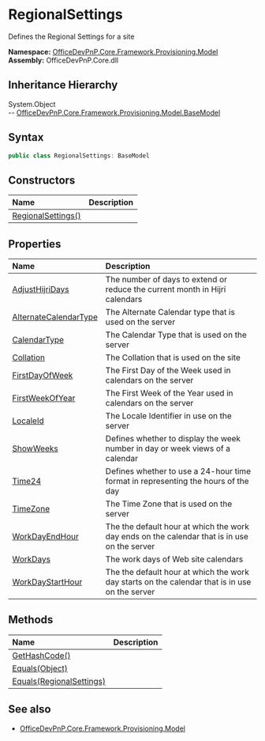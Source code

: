 # RegionalSettings
Defines the Regional Settings for a site  

**Namespace:** [OfficeDevPnP.Core.Framework.Provisioning.Model](OfficeDevPnP.Core.Framework.Provisioning.Model.md)  
**Assembly:** OfficeDevPnP.Core.dll  
## Inheritance Hierarchy
System.Object  
-- [OfficeDevPnP.Core.Framework.Provisioning.Model.BaseModel](OfficeDevPnP.Core.Framework.Provisioning.Model.BaseModel.md)
## Syntax
```C#
public class RegionalSettings: BaseModel
```
## Constructors
|**Name**|**Description**|
|:-----|:-----|
| [RegionalSettings()](OfficeDevPnP.Core.Framework.Provisioning.Model.RegionalSettings.Constructor1details.md) | 
## Properties
|**Name**|**Description**|
|:-----|:-----|
| [AdjustHijriDays](OfficeDevPnP.Core.Framework.Provisioning.Model.RegionalSettings.AdjustHijriDays.md) | The number of days to extend or reduce the current month in Hijri calendars
| [AlternateCalendarType](OfficeDevPnP.Core.Framework.Provisioning.Model.RegionalSettings.AlternateCalendarType.md) | The Alternate Calendar type that is used on the server
| [CalendarType](OfficeDevPnP.Core.Framework.Provisioning.Model.RegionalSettings.CalendarType.md) | The Calendar Type that is used on the server
| [Collation](OfficeDevPnP.Core.Framework.Provisioning.Model.RegionalSettings.Collation.md) | The Collation that is used on the site
| [FirstDayOfWeek](OfficeDevPnP.Core.Framework.Provisioning.Model.RegionalSettings.FirstDayOfWeek.md) | The First Day of the Week used in calendars on the server
| [FirstWeekOfYear](OfficeDevPnP.Core.Framework.Provisioning.Model.RegionalSettings.FirstWeekOfYear.md) | The First Week of the Year used in calendars on the server
| [LocaleId](OfficeDevPnP.Core.Framework.Provisioning.Model.RegionalSettings.LocaleId.md) | The Locale Identifier in use on the server
| [ShowWeeks](OfficeDevPnP.Core.Framework.Provisioning.Model.RegionalSettings.ShowWeeks.md) | Defines whether to display the week number in day or week views of a calendar
| [Time24](OfficeDevPnP.Core.Framework.Provisioning.Model.RegionalSettings.Time24.md) | Defines whether to use a 24-hour time format in representing the hours of the day
| [TimeZone](OfficeDevPnP.Core.Framework.Provisioning.Model.RegionalSettings.TimeZone.md) | The Time Zone that is used on the server
| [WorkDayEndHour](OfficeDevPnP.Core.Framework.Provisioning.Model.RegionalSettings.WorkDayEndHour.md) | The the default hour at which the work day ends on the calendar that is in use on the server
| [WorkDays](OfficeDevPnP.Core.Framework.Provisioning.Model.RegionalSettings.WorkDays.md) | The work days of Web site calendars
| [WorkDayStartHour](OfficeDevPnP.Core.Framework.Provisioning.Model.RegionalSettings.WorkDayStartHour.md) | The the default hour at which the work day starts on the calendar that is in use on the server
## Methods
|**Name**|**Description**|
|:-----|:-----|
| [GetHashCode()](OfficeDevPnP.Core.Framework.Provisioning.Model.RegionalSettings.GetHashCode.md) | 
| [Equals(Object)](OfficeDevPnP.Core.Framework.Provisioning.Model.RegionalSettings.EqualsObject.md) | 
| [Equals(RegionalSettings)](OfficeDevPnP.Core.Framework.Provisioning.Model.RegionalSettings.EqualsRegionalSettings.md) | 
## See also
- [OfficeDevPnP.Core.Framework.Provisioning.Model](OfficeDevPnP.Core.Framework.Provisioning.Model.md)
